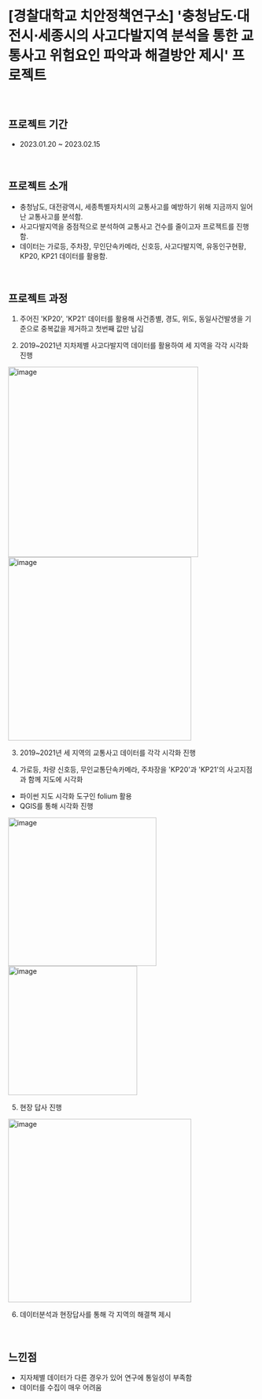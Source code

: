 # [경찰대학교 치안정책연구소] '충청남도⋅대전시⋅세종시의 사고다발지역 분석을 통한 교통사고 위험요인 파악과 해결방안 제시' 프로젝트

<br>

## 프로젝트 기간
- 2023.01.20 ~ 2023.02.15

<br>

## 프로젝트 소개 
* 충청남도, 대전광역시, 세종특별자치시의 교통사고를 예방하기 위해 지금까지 일어난 교통사고를 분석함.
* 사고다발지역을 중점적으로 분석하여 교통사고 건수를 줄이고자 프로젝트를 진행함.
* 데이터는 가로등, 주차장, 무인단속카메라, 신호등, 사고다발지역, 유동인구현황, KP20, KP21 데이터를 활용함.

<br>

## 프로젝트 과정

1. 주어진 'KP20', 'KP21' 데이터를 활용해 사건종별, 경도, 위도, 동일사건발생을 기준으로 중복값을 제거하고 첫번째 값만 남김

2. 2019~2021년 지차제별 사고다발지역 데이터를 활용하여 세 지역을 각각 시각화 진행

<img width="386" alt="image" src="https://github.com/ge0nha0/Contests/assets/100743813/f9bd646e-6845-4064-bdbe-7f32a1be60c7">
<img width="372" alt="image" src="https://github.com/ge0nha0/Contests/assets/100743813/f49776b8-3104-48d3-9aa8-90b08e2e696a">



3. 2019~2021년 세 지역의 교통사고 데이터를 각각 시각화 진행

4. 가로등, 차량 신호등, 무인교통단속카메라, 주차장을 'KP20'과 'KP21'의 사고지점과 함께 지도에 시각화
* 파이썬 지도 시각화 도구인 folium 활용
* QGIS를 통해 시각화 진행

<img width="301" alt="image" src="https://github.com/ge0nha0/Contests/assets/100743813/715d245f-f3f6-4ac3-ae64-8b4c8329e672">
<img width="262" alt="image" src="https://github.com/ge0nha0/Contests/assets/100743813/7bdd2898-507c-4c14-9f87-b64690d1d21e">


5. 현장 답사 진행

<img width="372" alt="image" src="https://github.com/ge0nha0/Contests/assets/100743813/667d6951-2167-4cc5-b1c4-18ecaa73ff94">


6. 데이터분석과 현장답사를 통해 각 지역의 해결책 제시


<br>

## 느낀점
* 지자체별 데이터가 다른 경우가 있어 연구에 통일성이 부족함
* 데이터를 수집이 매우 어려움
